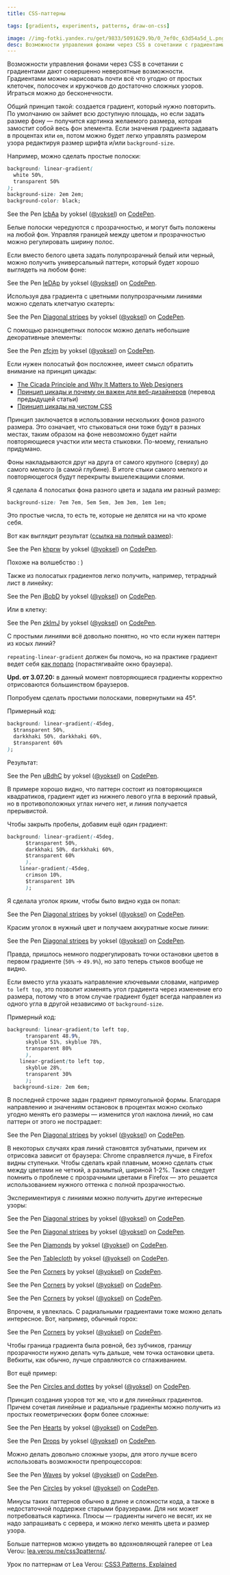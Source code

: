```yaml
---
title: CSS-паттерны

tags: [gradients, experiments, patterns, draw-on-css]

image: //img-fotki.yandex.ru/get/9833/5091629.9b/0_7ef0c_63d54a5d_L.png
desc: Возможности управления фонами через CSS в cочетании с градиентами дают совершенно невероятные возможности. Градиентами можно нарисовать почти всё что угодно от простых клеточек, полосочек и кружочков до достаточно сложных узоров. Играться можно до бесконечности.
---
```


Возможности управления фонами через CSS в cочетании с градиентами дают совершенно невероятные возможности. Градиентами можно нарисовать почти всё что угодно от простых клеточек, полосочек и кружочков до достаточно сложных узоров. Играться можно до бесконечности.

<!--more-->

Общий принцип такой: создается градиент, который нужно повторить. По умолчанию он займет всю доступную площадь, но если задать размер фону — получится картинка желаемого размера, которая замостит собой весь фон элемента.
Если значения градиента задавать в процентах или <code>em</code>, потом можно будет легко управлять размером узора редактируя размер шрифта и/или <code>background-size</code>.

Например, можно сделать простые полоски:

```css
background: linear-gradient(
  white 50%,
  transparent 50%
);
background-size: 2em 2em;
background-color: black;
```

<p data-height="300" data-theme-id="0" data-slug-hash="lcbAa" data-default-tab="result" class='codepen'>See the Pen <a href='https://codepen.io/yoksel/pen/lcbAa'>lcbAa</a> by yoksel (<a href='https://codepen.io/yoksel'>@yoksel</a>) on <a href='https://codepen.io'>CodePen</a>.</p>
<script async src="//codepen.io/assets/embed/ei.js"></script>

Белые полоски чередуются с прозрачностью, и могут быть положены на любой фон. Управляя границей между цветом и прозрачностью можно регулировать ширину полос.

Если вместо белого цвета задать полупрозрачный белый или черный, можно получить универсальный паттерн, который будет хорошо выглядеть на любом фоне:

<p data-height="300" data-theme-id="0" data-slug-hash="IeDAp" data-default-tab="result" class='codepen'>See the Pen <a href='https://codepen.io/yoksel/pen/IeDAp'>IeDAp</a> by yoksel (<a href='https://codepen.io/yoksel'>@yoksel</a>) on <a href='https://codepen.io'>CodePen</a>.</p>
<script async src="//codepen.io/assets/embed/ei.js"></script>

Используя два градиента с цветными полупрозрачными линиями можно сделать клетчатую скатерть:

<p data-height="320" data-theme-id="0" data-slug-hash="qclad" data-default-tab="result" class='codepen'>See the Pen <a href='https://codepen.io/yoksel/pen/qclad'>Diagonal stripes</a> by yoksel (<a href='https://codepen.io/yoksel'>@yoksel</a>) on <a href='https://codepen.io'>CodePen</a>.</p>
<script async src="//codepen.io/assets/embed/ei.js"></script>

С помощью разноцветных полосок можно делать небольшие декоративные элементы:

<p data-height="300" data-theme-id="0" data-slug-hash="zfcjm" data-default-tab="result" class='codepen'>See the Pen <a href='https://codepen.io/yoksel/pen/zfcjm'>zfcjm</a> by yoksel (<a href='https://codepen.io/yoksel'>@yoksel</a>) on <a href='https://codepen.io'>CodePen</a>.</p>
<script async src="//codepen.io/assets/embed/ei.js"></script>

Если нужен полосатый фон посложнее, имеет смысл обратить внимание на принцип цикады:

- <a href="http://www.sitepoint.com/the-cicada-principle-and-why-it-matters-to-web-designers/">The Cicada Principle and Why It Matters to Web Designers</a>
- <a href="http://habrahabr.ru/post/117160/">Принцип цикады и почему он важен для веб-дизайнеров</a> (перевод предыдущей статьи)
- <a href="http://habrahabr.ru/post/148639/">Принцип цикады на чистом CSS</a>

Принцип заключается в использовании нескольких фонов разного размера. Это означает, что стыковаться они тоже будут в разных местах, таким образом на фоне невозможно будет найти повторяющиеся участки или места стыковки. По-моему, гениально придумано.

Фоны накладываются друг на друга от самого крупного (сверху) до самого мелкого (в самой глубине). В итоге стыки самого мелкого и повторяющегося будут перекрыты вышележащими слоями.

Я сделала 4 полосатых фона разного цвета и задала им разный размер:

```css
background-size: 7em 7em, 5em 5em, 3em 3em, 1em 1em;
```

Это простые числа, то есть те, которые не делятся ни на что кроме себя.

Вот как выглядит результат (<a href="http://cdpn.io/khprw">ссылка на полный размер</a>):

<p data-height="350" data-theme-id="0" data-slug-hash="khprw" data-default-tab="result" class='codepen'>See the Pen <a href='https://codepen.io/yoksel/pen/khprw'>khprw</a> by yoksel (<a href='https://codepen.io/yoksel'>@yoksel</a>) on <a href='https://codepen.io'>CodePen</a>.</p>
<script async src="//codepen.io/assets/embed/ei.js"></script>

Похоже на волшебство : )

Также из полосатых градиентов легко получить, например, тетрадный лист в линейку:

<p data-height="350" data-theme-id="0" data-slug-hash="jBobD" data-default-tab="result" class='codepen'>See the Pen <a href='https://codepen.io/yoksel/pen/jBobD'>jBobD</a> by yoksel (<a href='https://codepen.io/yoksel'>@yoksel</a>) on <a href='https://codepen.io'>CodePen</a>.</p>
<script async src="//codepen.io/assets/embed/ei.js"></script>

Или в клетку:

<p data-height="350" data-theme-id="0" data-slug-hash="zkImJ" data-default-tab="result" class='codepen'>See the Pen <a href='https://codepen.io/yoksel/pen/zkImJ'>zkImJ</a> by yoksel (<a href='https://codepen.io/yoksel'>@yoksel</a>) on <a href='https://codepen.io'>CodePen</a>.</p>
<script async src="//codepen.io/assets/embed/ei.js"></script>

С простыми линиями всё довольно понятно, но что если нужен паттерн из косых линий?

<code>repeating-linear-gradient</code> должен бы помочь, но на практике градиент ведет себя <a href="http://cdpn.io/IBCJD">как попало</a> (порастягивайте окно браузера).

<b>Upd. от 3.07.20:</b> в данный момент повторяющиеся градиенты корректно отрисоваются большинством браузеров.

Попробуем сделать простыми полосками, повернутыми на 45&deg;.

Примерный код:

```css
background: linear-gradient(-45deg,
  $transparent 50%,
  darkkhaki 50%, darkkhaki 60%,
  $transparent 60%
);
```

Результат:

<p data-height="320" data-theme-id="0" data-slug-hash="uBdhC" data-default-tab="result" class='codepen'>See the Pen <a href='https://codepen.io/yoksel/pen/uBdhC'>uBdhC</a> by yoksel (<a href='https://codepen.io/yoksel'>@yoksel</a>) on <a href='https://codepen.io'>CodePen</a>.</p>
<script async src="//codepen.io/assets/embed/ei.js"></script>

В примере хорошо видно, что паттерн состоит из повторяющихся квадратиков, градиент идет из нижнего левого угла в верхний правый, но в противоположных углах ничего нет, и линия получается прерывистой.

Чтобы закрыть пробелы, добавим ещё один градиент:


```css
background: linear-gradient(-45deg,
      $transparent 50%,
      darkkhaki 50%, darkkhaki 60%,
      $transparent 60%
      ),
    linear-gradient(-45deg,
      crimson 10%,
      $transparent 10%
      );
```

Я сделала уголок ярким, чтобы было видно куда он попал:

<p data-height="320" data-theme-id="0" data-slug-hash="jmeEd" data-default-tab="result" class='codepen'>See the Pen <a href='https://codepen.io/yoksel/pen/jmeEd'>Diagonal stripes</a> by yoksel (<a href='https://codepen.io/yoksel'>@yoksel</a>) on <a href='https://codepen.io'>CodePen</a>.</p>
<script async src="//codepen.io/assets/embed/ei.js"></script>

Красим уголок в нужный цвет и получаем аккуратные косые линии:

<p data-height="320" data-theme-id="0" data-slug-hash="ExBcC" data-default-tab="result" class='codepen'>See the Pen <a href='https://codepen.io/yoksel/pen/ExBcC'>Diagonal stripes</a> by yoksel (<a href='https://codepen.io/yoksel'>@yoksel</a>) on <a href='https://codepen.io'>CodePen</a>.</p>
<script async src="//codepen.io/assets/embed/ei.js"></script>

Правда, пришлось немного подрегулировать точки остановки цветов в первом градиенте (<code>50%</code> &rarr; <code>49.9%</code>), но зато теперь стыков вообще не видно.

Если вместо угла указать направление ключевыми словами, например <code>to left top</code>, это позволит изменять угол градиента через изменение его размера, потому что в этом случае градиент будет всегда направлен из одного угла в другой независимо от <code>background-size</code>.

Примерный код:


```css
background: linear-gradient(to left top,
      transparent 48.9%,
      skyblue 51%, skyblue 78%,
      transparent 80%
      ),
    linear-gradient(to left top,
      skyblue 28%,
      transparent 30%
      );
  background-size: 2em 6em;
```

В последней строчке задан градиент прямоугольной формы. Благодаря направлению и значениям остановок в процентах можно сколько угодно менять его размеры — изменится угол наклона линий, но сам паттерн от этого не пострадает:

<p data-height="350" data-theme-id="0" data-slug-hash="qlCjz" data-default-tab="result" class='codepen'>See the Pen <a href='https://codepen.io/yoksel/pen/qlCjz'>Diagonal stripes</a> by yoksel (<a href='https://codepen.io/yoksel'>@yoksel</a>) on <a href='https://codepen.io'>CodePen</a>.</p>
<script async src="//codepen.io/assets/embed/ei.js"></script>

В некоторых случаях края линий становятся зубчатыми, причем их отрисовка зависит от браузера: Chrome справляется лучше, в Firefox видны ступеньки.
Чтобы сделать край плавным, можно сделать стык между цветами не четкий, а размытый, шириной 1-2%.
Также следует помнить о проблеме с прозрачными цветами в Firefox — это решается использованием нужного оттенка с полной прозрачностью.

Экспериментируя с линиями можно получить другие интересные узоры:

<p data-height="320" data-theme-id="0" data-slug-hash="brosh" data-default-tab="result" class='codepen'>See the Pen <a href='https://codepen.io/yoksel/pen/brosh'>Diagonal stripes</a> by yoksel (<a href='https://codepen.io/yoksel'>@yoksel</a>) on <a href='https://codepen.io'>CodePen</a>.</p>
<script async src="//codepen.io/assets/embed/ei.js"></script>

<p data-height="320" data-theme-id="0" data-slug-hash="fFJpl" data-default-tab="result" class='codepen'>See the Pen <a href='https://codepen.io/yoksel/pen/fFJpl'>Diagonal stripes</a> by yoksel (<a href='https://codepen.io/yoksel'>@yoksel</a>) on <a href='https://codepen.io'>CodePen</a>.</p>
<script async src="//codepen.io/assets/embed/ei.js"></script>

<p data-height="320" data-theme-id="0" data-slug-hash="rqcHC" data-default-tab="result" class='codepen'>See the Pen <a href='https://codepen.io/yoksel/pen/rqcHC'>Diamonds</a> by yoksel (<a href='https://codepen.io/yoksel'>@yoksel</a>) on <a href='https://codepen.io'>CodePen</a>.</p>
<script async src="//codepen.io/assets/embed/ei.js"></script>

<p data-height="320" data-theme-id="0" data-slug-hash="ajJes" data-default-tab="result" class='codepen'>See the Pen <a href='https://codepen.io/yoksel/pen/ajJes'>Tablecloth</a> by yoksel (<a href='https://codepen.io/yoksel'>@yoksel</a>) on <a href='https://codepen.io'>CodePen</a>.</p>
<script async src="//codepen.io/assets/embed/ei.js"></script>

<p data-height="320" data-theme-id="0" data-slug-hash="EHbBw" data-default-tab="result" class='codepen'>See the Pen <a href='https://codepen.io/yoksel/pen/EHbBw'>Corners</a> by yoksel (<a href='https://codepen.io/yoksel'>@yoksel</a>) on <a href='https://codepen.io'>CodePen</a>.</p>
<script async src="//codepen.io/assets/embed/ei.js"></script>

<p data-height="320" data-theme-id="0" data-slug-hash="saJtl" data-default-tab="result" class='codepen'>See the Pen <a href='https://codepen.io/yoksel/pen/saJtl'>Corners</a> by yoksel (<a href='https://codepen.io/yoksel'>@yoksel</a>) on <a href='https://codepen.io'>CodePen</a>.</p>
<script async src="//codepen.io/assets/embed/ei.js"></script>

<p data-height="320" data-theme-id="0" data-slug-hash="Etomx" data-default-tab="result" class='codepen'>See the Pen <a href='https://codepen.io/yoksel/pen/Etomx'>Corners</a> by yoksel (<a href='https://codepen.io/yoksel'>@yoksel</a>) on <a href='https://codepen.io'>CodePen</a>.</p>
<script async src="//codepen.io/assets/embed/ei.js"></script>

Впрочем, я увлеклась. С радиальными градиентами тоже можно делать интересное. Вот, например, обычный горох:

<p data-height="320" data-theme-id="0" data-slug-hash="eolqw" data-default-tab="result" class='codepen'>See the Pen <a href='https://codepen.io/yoksel/pen/eolqw'>Corners</a> by yoksel (<a href='https://codepen.io/yoksel'>@yoksel</a>) on <a href='https://codepen.io'>CodePen</a>.</p>
<script async src="//codepen.io/assets/embed/ei.js"></script>

Чтобы граница градиента была ровной, без зубчиков, границу прозрачности нужно делать чуть дальше, чем точка остановки цвета.
Вебкиты, как обычно, лучше справляются со сглаживанием.

Вот ещё пример:

<p data-height="320" data-theme-id="0" data-slug-hash="muxnF" data-default-tab="result" class='codepen'>See the Pen <a href='https://codepen.io/yoksel/pen/muxnF'>Circles and dottes</a> by yoksel (<a href='https://codepen.io/yoksel'>@yoksel</a>) on <a href='https://codepen.io'>CodePen</a>.</p>
<script async src="//codepen.io/assets/embed/ei.js"></script>

Принцип создания узоров тот же, что и для линейных градиентов. Причем сочетая линейные и радиальные градиенты можно получить из простых геометрических форм более сложные:

<p data-height="320" data-theme-id="0" data-slug-hash="jufvg" data-default-tab="result" class='codepen'>See the Pen <a href='https://codepen.io/yoksel/pen/jufvg'>Hearts</a> by yoksel (<a href='https://codepen.io/yoksel'>@yoksel</a>) on <a href='https://codepen.io'>CodePen</a>.</p>
<script async src="//codepen.io/assets/embed/ei.js"></script>

<p data-height="320" data-theme-id="0" data-slug-hash="oeksa" data-default-tab="result" class='codepen'>See the Pen <a href='https://codepen.io/yoksel/pen/oeksa'>Drops</a> by yoksel (<a href='https://codepen.io/yoksel'>@yoksel</a>) on <a href='https://codepen.io'>CodePen</a>.</p>
<script async src="//codepen.io/assets/embed/ei.js"></script>

Можно делать довольно сложные узоры, для этого лучше всего использовать возможности препроцессоров:

<p data-height="320" data-theme-id="0" data-slug-hash="DiIBm" data-default-tab="result" class='codepen'>See the Pen <a href='https://codepen.io/yoksel/pen/DiIBm'>Waves</a> by yoksel (<a href='https://codepen.io/yoksel'>@yoksel</a>) on <a href='https://codepen.io'>CodePen</a>.</p>
<script async src="//codepen.io/assets/embed/ei.js"></script>

<p data-height="320" data-theme-id="0" data-slug-hash="ijxKy" data-default-tab="result" class='codepen'>See the Pen <a href='https://codepen.io/yoksel/pen/ijxKy'>Circles</a> by yoksel (<a href='https://codepen.io/yoksel'>@yoksel</a>) on <a href='https://codepen.io'>CodePen</a>.</p>
<script async src="//codepen.io/assets/embed/ei.js"></script>

Минусы таких паттернов обычно в длине и сложности кода, а также в недостаточной поддержке старыми браузерами. Для них может потребоваться картинка.
Плюсы — градиенты ничего не весят, их не надо запрашивать с сервера, и можно легко менять цвета и размер узора.

Больше паттернов можно увидеть во вдохновляющей галерее от Lea Verou: <a href="http://lea.verou.me/css3patterns/">lea.verou.me/css3patterns/</a>.

Урок по паттернам от Lea Verou: <a href="http://24ways.org/2011/css3-patterns-explained/">CSS3 Patterns, Explained</a>
